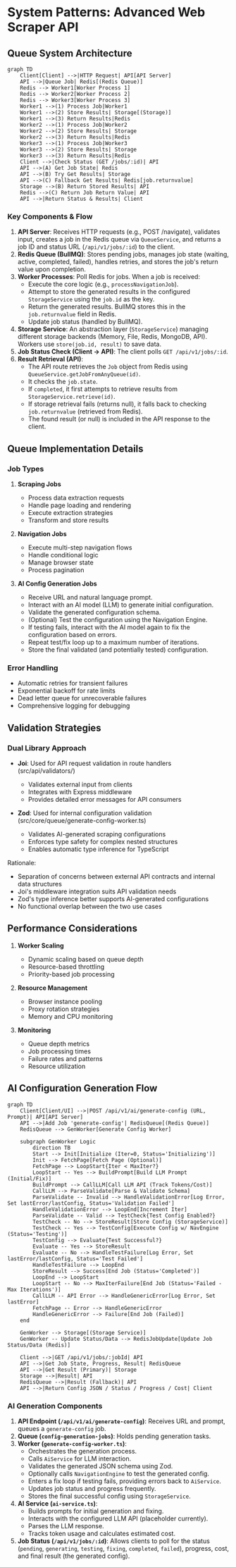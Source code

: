 # System Patterns: Advanced Web Scraper API

## Queue System Architecture

```mermaid
graph TD
    Client[Client] -->|HTTP Request| API[API Server]
    API -->|Queue Job| Redis[(Redis Queue)]
    Redis --> Worker1[Worker Process 1]
    Redis --> Worker2[Worker Process 2]
    Redis --> Worker3[Worker Process 3]
    Worker1 -->(1) Process Job|Worker1
    Worker1 -->(2) Store Results| Storage[(Storage)]
    Worker1 -->(3) Return Results|Redis
    Worker2 -->(1) Process Job|Worker2
    Worker2 -->(2) Store Results| Storage
    Worker2 -->(3) Return Results|Redis
    Worker3 -->(1) Process Job|Worker3
    Worker3 -->(2) Store Results| Storage
    Worker3 -->(3) Return Results|Redis
    Client -->|Check Status (GET /jobs/:id)| API
    API -->(A) Get Job State| Redis
    API -->(B) Try Get Results| Storage
    API -->(C) Fallback Get Results| Redis[job.returnvalue]
    Storage -->(B) Return Stored Results| API
    Redis -->(C) Return Job Return Value| API
    API -->|Return Status & Results| Client
```

### Key Components & Flow
1.  **API Server**: Receives HTTP requests (e.g., POST /navigate), validates input, creates a job in the Redis queue via `QueueService`, and returns a job ID and status URL (`/api/v1/jobs/:id`) to the client.
2.  **Redis Queue (BullMQ)**: Stores pending jobs, manages job state (waiting, active, completed, failed), handles retries, and stores the job's return value upon completion.
3.  **Worker Processes**: Poll Redis for jobs. When a job is received:
    *   Execute the core logic (e.g., `processNavigationJob`).
    *   Attempt to store the generated results in the configured `StorageService` using the `job.id` as the key.
    *   Return the generated results. BullMQ stores this in the `job.returnvalue` field in Redis.
    *   Update job status (handled by BullMQ).
4.  **Storage Service**: An abstraction layer (`StorageService`) managing different storage backends (Memory, File, Redis, MongoDB, API). Workers use `store(job.id, result)` to save data.
5.  **Job Status Check (Client -> API)**: The client polls `GET /api/v1/jobs/:id`.
6.  **Result Retrieval (API)**:
    *   The API route retrieves the `Job` object from Redis using `QueueService.getJobFromAnyQueue(id)`.
    *   It checks the `job.state`.
    *   If `completed`, it first attempts to retrieve results from `StorageService.retrieve(id)`.
    *   If storage retrieval fails (returns null), it falls back to checking `job.returnvalue` (retrieved from Redis).
    *   The found result (or null) is included in the API response to the client.

## Queue Implementation Details

### Job Types
1. **Scraping Jobs**
   - Process data extraction requests
   - Handle page loading and rendering
   - Execute extraction strategies
   - Transform and store results

2. **Navigation Jobs**  
   - Execute multi-step navigation flows
   - Handle conditional logic
   - Manage browser state
   - Process pagination

3. **AI Config Generation Jobs**
   - Receive URL and natural language prompt.
   - Interact with an AI model (LLM) to generate initial configuration.
   - Validate the generated configuration schema.
   - (Optional) Test the configuration using the Navigation Engine.
   - If testing fails, interact with the AI model again to fix the configuration based on errors.
   - Repeat test/fix loop up to a maximum number of iterations.
   - Store the final validated (and potentially tested) configuration.

### Error Handling
- Automatic retries for transient failures
- Exponential backoff for rate limits
- Dead letter queue for unrecoverable failures
- Comprehensive logging for debugging

## Validation Strategies

### Dual Library Approach
- **Joi**: Used for API request validation in route handlers (src/api/validators/)
  - Validates external input from clients
  - Integrates with Express middleware
  - Provides detailed error messages for API consumers

- **Zod**: Used for internal configuration validation (src/core/queue/generate-config-worker.ts)
  - Validates AI-generated scraping configurations
  - Enforces type safety for complex nested structures
  - Enables automatic type inference for TypeScript

Rationale:
- Separation of concerns between external API contracts and internal data structures
- Joi's middleware integration suits API validation needs
- Zod's type inference better supports AI-generated configurations
- No functional overlap between the two use cases

## Performance Considerations

1. **Worker Scaling**
   - Dynamic scaling based on queue depth
   - Resource-based throttling
   - Priority-based job processing

2. **Resource Management**
   - Browser instance pooling
   - Proxy rotation strategies
   - Memory and CPU monitoring

3. **Monitoring**
   - Queue depth metrics
   - Job processing times
   - Failure rates and patterns
   - Resource utilization

## AI Configuration Generation Flow

```mermaid
graph TD
    Client[Client/UI] -->|POST /api/v1/ai/generate-config (URL, Prompt)| API[API Server]
    API -->|Add Job 'generate-config'| RedisQueue[(Redis Queue)]
    RedisQueue --> GenWorker[Generate Config Worker]

    subgraph GenWorker Logic
        direction TB
        Start --> Init[Initialize (Iter=0, Status='Initializing')]
        Init --> FetchPage[Fetch Page (Optional)]
        FetchPage --> LoopStart{Iter < MaxIter?}
        LoopStart -- Yes --> BuildPrompt[Build LLM Prompt (Initial/Fix)]
        BuildPrompt --> CallLLM[Call LLM API (Track Tokens/Cost)]
        CallLLM --> ParseValidate[Parse & Validate Schema]
        ParseValidate -- Invalid --> HandleValidationError[Log Error, Set lastError/lastConfig, Status='Validation Failed']
        HandleValidationError --> LoopEnd[Increment Iter]
        ParseValidate -- Valid --> TestCheck{Test Config Enabled?}
        TestCheck -- No --> StoreResult[Store Config (StorageService)]
        TestCheck -- Yes --> TestConfig[Execute Config w/ NavEngine (Status='Testing')]
        TestConfig --> Evaluate{Test Successful?}
        Evaluate -- Yes --> StoreResult
        Evaluate -- No --> HandleTestFailure[Log Error, Set lastError/lastConfig, Status='Test Failed']
        HandleTestFailure --> LoopEnd
        StoreResult --> Success[End Job (Status='Completed')]
        LoopEnd --> LoopStart
        LoopStart -- No --> MaxIterFailure[End Job (Status='Failed - Max Iterations')]
        CallLLM -- API Error --> HandleGenericError[Log Error, Set lastError]
        FetchPage -- Error --> HandleGenericError
        HandleGenericError --> Failure[End Job (Failed)]
    end

    GenWorker --> Storage[(Storage Service)]
    GenWorker -- Update Status/Data --> RedisJobUpdate[Update Job Status/Data (Redis)]

    Client -->|GET /api/v1/jobs/:jobId| API
    API -->|Get Job State, Progress, Result| RedisQueue
    API -->|Get Result (Primary)| Storage
    Storage -->|Result| API
    RedisQueue -->|Result (Fallback)| API
    API -->|Return Config JSON / Status / Progress / Cost| Client
```

### AI Generation Components
1.  **API Endpoint (`/api/v1/ai/generate-config`)**: Receives URL and prompt, queues a `generate-config` job.
2.  **Queue (`config-generation-jobs`)**: Holds pending generation tasks.
3.  **Worker (`generate-config-worker.ts`)**:
    *   Orchestrates the generation process.
    *   Calls `AiService` for LLM interaction.
    *   Validates the generated JSON schema using Zod.
    *   Optionally calls `NavigationEngine` to test the generated config.
    *   Enters a fix loop if testing fails, providing errors back to `AiService`.
    *   Updates job status and progress frequently.
    *   Stores the final successful config using `StorageService`.
4.  **AI Service (`ai-service.ts`)**:
    *   Builds prompts for initial generation and fixing.
    *   Interacts with the configured LLM API (placeholder currently).
    *   Parses the LLM response.
    *   Tracks token usage and calculates estimated cost.
5.  **Job Status (`/api/v1/jobs/:id`)**: Allows clients to poll for the status (`pending`, `generating`, `testing`, `fixing`, `completed`, `failed`), progress, cost, and final result (the generated config).
